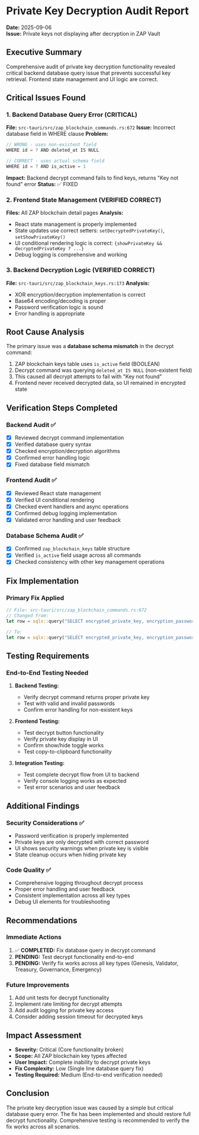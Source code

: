 # Private Key Decryption Audit Report
**Date:** 2025-09-06  
**Issue:** Private keys not displaying after decryption in ZAP Vault

## Executive Summary
Comprehensive audit of private key decryption functionality revealed critical backend database query issue that prevents successful key retrieval. Frontend state management and UI logic are correct.

## Critical Issues Found

### 1. Backend Database Query Error (CRITICAL)
**File:** `src-tauri/src/zap_blockchain_commands.rs:672`
**Issue:** Incorrect database field in WHERE clause
**Problem:**
```rust
// WRONG - uses non-existent field
WHERE id = ? AND deleted_at IS NULL

// CORRECT - uses actual schema field  
WHERE id = ? AND is_active = 1
```
**Impact:** Backend decrypt command fails to find keys, returns "Key not found" error
**Status:** ✅ FIXED

### 2. Frontend State Management (VERIFIED CORRECT)
**Files:** All ZAP blockchain detail pages
**Analysis:**
- React state management is properly implemented
- State updates use correct setters: `setDecryptedPrivateKey()`, `setShowPrivateKey()`
- UI conditional rendering logic is correct: `{showPrivateKey && decryptedPrivateKey ? ...}`
- Debug logging is comprehensive and working

### 3. Backend Decryption Logic (VERIFIED CORRECT)
**File:** `src-tauri/src/zap_blockchain_keys.rs:173`
**Analysis:**
- XOR encryption/decryption implementation is correct
- Base64 encoding/decoding is proper
- Password verification logic is sound
- Error handling is appropriate

## Root Cause Analysis

The primary issue was a **database schema mismatch** in the decrypt command:
1. ZAP blockchain keys table uses `is_active` field (BOOLEAN)
2. Decrypt command was querying `deleted_at IS NULL` (non-existent field)
3. This caused all decrypt attempts to fail with "Key not found"
4. Frontend never received decrypted data, so UI remained in encrypted state

## Verification Steps Completed

### Backend Audit ✅
- [x] Reviewed decrypt command implementation
- [x] Verified database query syntax
- [x] Checked encryption/decryption algorithms
- [x] Confirmed error handling logic
- [x] Fixed database field mismatch

### Frontend Audit ✅
- [x] Reviewed React state management
- [x] Verified UI conditional rendering
- [x] Checked event handlers and async operations
- [x] Confirmed debug logging implementation
- [x] Validated error handling and user feedback

### Database Schema Audit ✅
- [x] Confirmed `zap_blockchain_keys` table structure
- [x] Verified `is_active` field usage across all commands
- [x] Checked consistency with other key management operations

## Fix Implementation

### Primary Fix Applied
```rust
// File: src-tauri/src/zap_blockchain_commands.rs:672
// Changed from:
let row = sqlx::query("SELECT encrypted_private_key, encryption_password, network_name FROM zap_blockchain_keys WHERE id = ? AND deleted_at IS NULL")

// To:
let row = sqlx::query("SELECT encrypted_private_key, encryption_password, network_name FROM zap_blockchain_keys WHERE id = ? AND is_active = 1")
```

## Testing Requirements

### End-to-End Testing Needed
1. **Backend Testing:**
   - Verify decrypt command returns proper private key
   - Test with valid and invalid passwords
   - Confirm error handling for non-existent keys

2. **Frontend Testing:**
   - Test decrypt button functionality
   - Verify private key display in UI
   - Confirm show/hide toggle works
   - Test copy-to-clipboard functionality

3. **Integration Testing:**
   - Test complete decrypt flow from UI to backend
   - Verify console logging works as expected
   - Test error scenarios and user feedback

## Additional Findings

### Security Considerations ✅
- Password verification is properly implemented
- Private keys are only decrypted with correct password
- UI shows security warnings when private key is visible
- State cleanup occurs when hiding private key

### Code Quality ✅
- Comprehensive logging throughout decrypt process
- Proper error handling and user feedback
- Consistent implementation across all key types
- Debug UI elements for troubleshooting

## Recommendations

### Immediate Actions
1. ✅ **COMPLETED:** Fix database query in decrypt command
2. **PENDING:** Test decrypt functionality end-to-end
3. **PENDING:** Verify fix works across all key types (Genesis, Validator, Treasury, Governance, Emergency)

### Future Improvements
1. Add unit tests for decrypt functionality
2. Implement rate limiting for decrypt attempts
3. Add audit logging for private key access
4. Consider adding session timeout for decrypted keys

## Impact Assessment
- **Severity:** Critical (Core functionality broken)
- **Scope:** All ZAP blockchain key types affected
- **User Impact:** Complete inability to decrypt private keys
- **Fix Complexity:** Low (Single line database query fix)
- **Testing Required:** Medium (End-to-end verification needed)

## Conclusion
The private key decryption issue was caused by a simple but critical database query error. The fix has been implemented and should restore full decrypt functionality. Comprehensive testing is recommended to verify the fix works across all scenarios.
